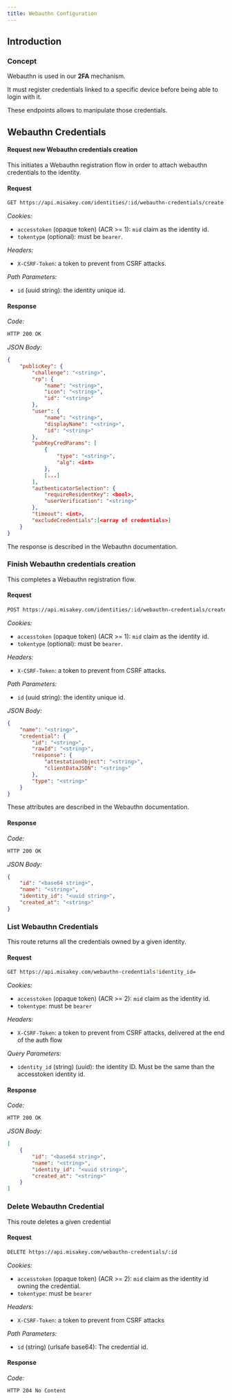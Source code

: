 ```yaml
---
title: Webauthn Configuration
---
```


## Introduction

### Concept

Webauthn is used in our **2FA** mechanism.

It must register credentials linked to a specific device before being able to login with it.

These endpoints allows to manipulate those credentials.

## Webauthn Credentials

#### Request new Webauthn credentials creation

This initiates a Webauthn registration flow in order to attach webauthn credentials to the identity.

#### Request

```bash
GET https://api.misakey.com/identities/:id/webauthn-credentials/create
```

_Cookies:_
- `accesstoken` (opaque token) (ACR >= 1): `mid` claim as the identity id.
- `tokentype` (optional): must be `bearer`.

_Headers:_
- `X-CSRF-Token`: a token to prevent from CSRF attacks.

_Path Parameters:_
- `id` (uuid string): the identity unique id.

#### Response

_Code:_
```bash
HTTP 200 OK
```

_JSON Body:_
```json
{
    "publicKey": {
        "challenge": "<string>",
        "rp": {
            "name": "<string>",
            "icon": "<string>",
            "id": "<string>"
        },
        "user": {
            "name": "<string>",
            "displayName": "<string>",
            "id": "<string>"
        },
        "pubKeyCredParams": [
            {
                "type": "<string>",
                "alg": <int>
            },
            [...]
        ],
        "authenticatorSelection": {
            "requireResidentKey": <bool>,
            "userVerification": "<string>"
        },
        "timeout": <int>,
        "excludeCredentials":[<array of credentials>]
    }
}
```

The response is described in the Webauthn documentation.

### Finish Webauthn credentials creation

This completes a Webauthn registration flow.

#### Request

```bash
POST https://api.misakey.com/identities/:id/webauthn-credentials/create
```

_Cookies:_
- `accesstoken` (opaque token) (ACR >= 1): `mid` claim as the identity id.
- `tokentype` (optional): must be `bearer`.

_Headers:_
- `X-CSRF-Token`: a token to prevent from CSRF attacks.

_Path Parameters:_
- `id` (uuid string): the identity unique id.

_JSON Body:_
```json
{
    "name": "<string>",
    "credential": {
        "id": "<string>",
        "rawId": "<string>",
        "response": {
            "attestationObject": "<string>",
            "clientDataJSON": "<string>"
        },
        "type": "<string>"
    }
}
```

These attributes are described in the Webauthn documentation.

#### Response

_Code:_
```bash
HTTP 200 OK
```

_JSON Body:_
```json
{
    "id": "<base64 string>",
    "name": "<string>",
    "identity_id": "<uuid string>",
    "created_at": "<string>"
}
```

### List Webauthn Credentials

This route returns all the credentials owned by a given identity.

#### Request

```bash
GET https://api.misakey.com/webauthn-credentials?identity_id=
```
_Cookies:_
- `accesstoken` (opaque token) (ACR >= 2): `mid` claim as the identity id.
- `tokentype`: must be `bearer`

_Headers:_
- `X-CSRF-Token`: a token to prevent from CSRF attacks, delivered at the end of the auth flow

_Query Parameters:_
- `identity_id` (string) (uuid): the identity ID. Must be the same than the accesstoken identity id.

#### Response

_Code:_
```bash
HTTP 200 OK
```

_JSON Body:_
```json
[
    {
        "id": "<base64 string>",
        "name": "<string>",
        "identity_id": "<uuid string>",
        "created_at": "<string>"
    }
]
```

### Delete Webauthn Credential

This route deletes a given credential

#### Request

```bash
DELETE https://api.misakey.com/webauthn-credentials/:id
```
_Cookies:_
- `accesstoken` (opaque token) (ACR >= 2): `mid` claim as the identity id owning the credential.
- `tokentype`: must be `bearer`

_Headers:_
- `X-CSRF-Token`: a token to prevent from CSRF attacks

_Path Parameters:_
- `id` (string) (urlsafe base64): The credential id.

#### Response

_Code:_
```bash
HTTP 204 No Content
```

